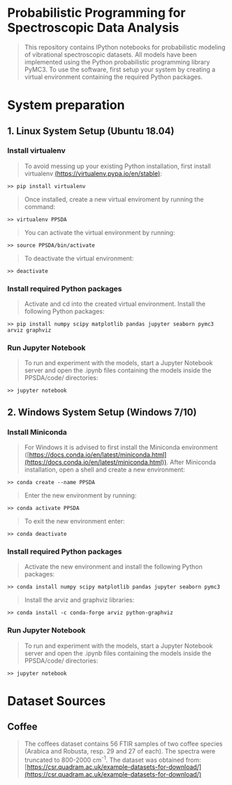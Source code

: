 # Probabilistic Programming for Spectroscopic Data Analysis
> This repository contains IPython notebooks for probabilistic modeling of vibrational spectroscopic datasets. All models have been implemented using the Python probabilistic programming library PyMC3. To use the software, first setup your system by creating a virtual environment containing the required Python packages.

# System preparation

## 1. Linux System Setup (Ubuntu 18.04)

### Install virtualenv

> To avoid messing up your existing Python installation, first install virtualenv [(https://virtualenv.pypa.io/en/stable)](https://virtualenv.pypa.io/en/stable/):
>
```
>> pip install virtualenv
```

> Once installed, create a new virtual enviroment by running the command:

```
>> virtualenv PPSDA
```

> You can activate the virtual environment by running:
```
>> source PPSDA/bin/activate
```

> To deactivate the virtual environment:
```
>> deactivate
```

### Install required Python packages

> Activate and cd into the created virtual environment. Install the following Python packages:
```
>> pip install numpy scipy matplotlib pandas jupyter seaborn pymc3 arviz graphviz
```

### Run Jupyter Notebook

> To run and experiment with the models, start a Jupyter Notebook server and open the .ipynb files containing the models inside the PPSDA/code/ directories:
```
>> jupyter notebook
```

## 2. Windows System Setup (Windows 7/10)

### Install Miniconda

> For Windows it is advised to first install the Miniconda environment ([https://docs.conda.io/en/latest/miniconda.html](https://docs.conda.io/en/latest/miniconda.html)). After Miniconda installation, open a shell and create a new environment:
```
>> conda create --name PPSDA
```

> Enter the new environment by running:
```
>> conda activate PPSDA
```

> To exit the new environment enter:
```
>> conda deactivate
```

### Install required Python packages

> Activate the new environment and install the following Python packages: 
```
>> conda install numpy scipy matplotlib pandas jupyter seaborn pymc3
```

> Install the arviz and graphviz libraries:
```
>> conda install -c conda-forge arviz python-graphviz
```

### Run Jupyter Notebook

> To run and experiment with the models, start a Jupyter Notebook server and open the .ipynb files containing the models inside the PPSDA/code/ directories:
```
>> jupyter notebook
```

# Dataset Sources

## Coffee
> The coffees dataset contains 56 FTIR samples of two coffee species (Arabica and Robusta, resp. 29 and 27 of each). The spectra were truncated to 800-2000 cm<sup>-1</sup>. The dataset was obtained from: [https://csr.quadram.ac.uk/example-datasets-for-download/](https://csr.quadram.ac.uk/example-datasets-for-download/)


